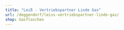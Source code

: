 ```yaml
---
title: "Leiß - Vertriebspartner Linde Gas"
url: /deggendorf/leiss-vertriebspartner-linde-gas/
shop: Gasflaschen
---
```

